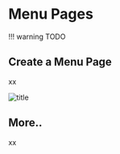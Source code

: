 # Menu Pages

!!! warning
    TODO

## Create a Menu Page

xx

![title](./images/image.jpg)

## More..

xx
